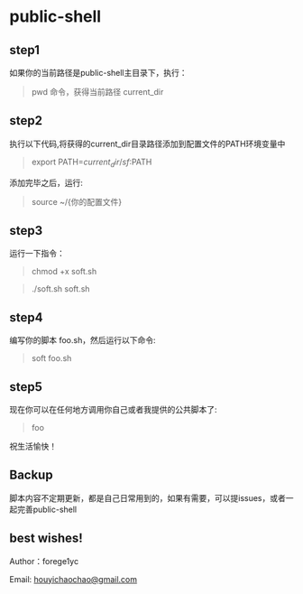 # public-shell
## step1

如果你的当前路径是public-shell主目录下，执行：

> pwd 命令，获得当前路径 current_dir

## step2

执行以下代码,将获得的current_dir目录路径添加到配置文件的PATH环境变量中

> export PATH=${current_dir}/sf:$PATH

添加完毕之后，运行:

> source ~/{你的配置文件}

## step3
运行一下指令：

> chmod +x soft.sh

> ./soft.sh soft.sh

## step4

编写你的脚本 foo.sh，然后运行以下命令:

> soft foo.sh

## step5

现在你可以在任何地方调用你自己或者我提供的公共脚本了: 

> foo

祝生活愉快！ 

## Backup
脚本内容不定期更新，都是自己日常用到的，如果有需要，可以提issues，或者一起完善public-shell

## best wishes!

Author：forege1yc

Email: houyichaochao@gmail.com


